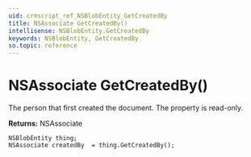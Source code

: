```yaml
---
uid: crmscript_ref_NSBlobEntity_GetCreatedBy
title: NSAssociate GetCreatedBy()
intellisense: NSBlobEntity.GetCreatedBy
keywords: NSBlobEntity, GetCreatedBy
so.topic: reference
---
```


# NSAssociate GetCreatedBy()

The person that first created the document. The property is read-only.

**Returns:** NSAssociate

```crmscript
NSBlobEntity thing;
NSAssociate createdBy  = thing.GetCreatedBy();
```

